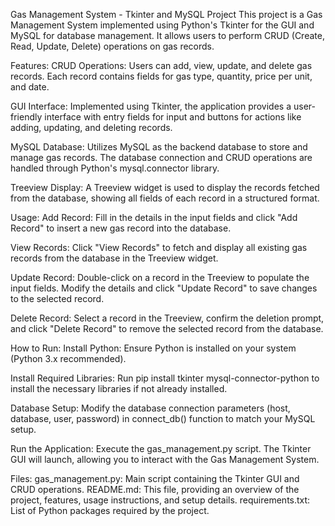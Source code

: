 Gas Management System - Tkinter and MySQL Project
This project is a Gas Management System implemented using Python's Tkinter for the GUI and MySQL for database management. It allows users to perform CRUD (Create, Read, Update, Delete) operations on gas records.

Features:
CRUD Operations: Users can add, view, update, and delete gas records. Each record contains fields for gas type, quantity, price per unit, and date.

GUI Interface: Implemented using Tkinter, the application provides a user-friendly interface with entry fields for input and buttons for actions like adding, updating, and deleting records.

MySQL Database: Utilizes MySQL as the backend database to store and manage gas records. The database connection and CRUD operations are handled through Python's mysql.connector library.

Treeview Display: A Treeview widget is used to display the records fetched from the database, showing all fields of each record in a structured format.

Usage:
Add Record: Fill in the details in the input fields and click "Add Record" to insert a new gas record into the database.

View Records: Click "View Records" to fetch and display all existing gas records from the database in the Treeview widget.

Update Record: Double-click on a record in the Treeview to populate the input fields. Modify the details and click "Update Record" to save changes to the selected record.

Delete Record: Select a record in the Treeview, confirm the deletion prompt, and click "Delete Record" to remove the selected record from the database.

How to Run:
Install Python: Ensure Python is installed on your system (Python 3.x recommended).

Install Required Libraries: Run pip install tkinter mysql-connector-python to install the necessary libraries if not already installed.

Database Setup: Modify the database connection parameters (host, database, user, password) in connect_db() function to match your MySQL setup.

Run the Application: Execute the gas_management.py script. The Tkinter GUI will launch, allowing you to interact with the Gas Management System.

Files:
gas_management.py: Main script containing the Tkinter GUI and CRUD operations.
README.md: This file, providing an overview of the project, features, usage instructions, and setup details.
requirements.txt: List of Python packages required by the project.
